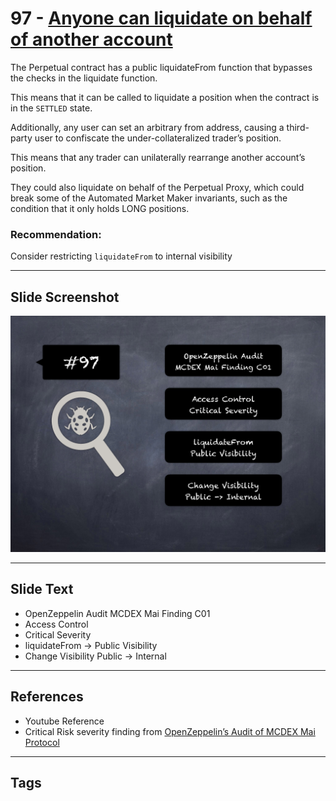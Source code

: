 
# 97 - [Anyone can liquidate on behalf of another account](./Anyone%20can%20liquidate%20on%20behalf%20of%20another%20account.md)

The Perpetual contract has a public liquidateFrom function that bypasses the checks in the liquidate function.

This means that it can be called to liquidate a position when the contract is in the `SETTLED` state. 

Additionally, any user can set an arbitrary from address, causing a third-party user to confiscate the under-collateralized trader’s position. 

This means that any trader can unilaterally rearrange another account’s position. 

They could also liquidate on behalf of the Perpetual Proxy, which could break some of the Automated Market Maker invariants, such as the condition that it only holds LONG positions.

### Recommendation:
Consider restricting `liquidateFrom` to internal visibility
___
## Slide Screenshot
![097.png](../../images/7.%20Audit%20Findings%20101/097.png)
___
## Slide Text
- OpenZeppelin Audit MCDEX Mai Finding C01
- Access Control
- Critical Severity
- liquidateFrom -> Public Visibility
- Change Visibility Public -> Internal
___
## References
- Youtube Reference
- Critical Risk severity finding from [OpenZeppelin’s Audit of MCDEX Mai Protocol](https://blog.openzeppelin.com/mcdex-mai-protocol-audit/)
___
## Tags
